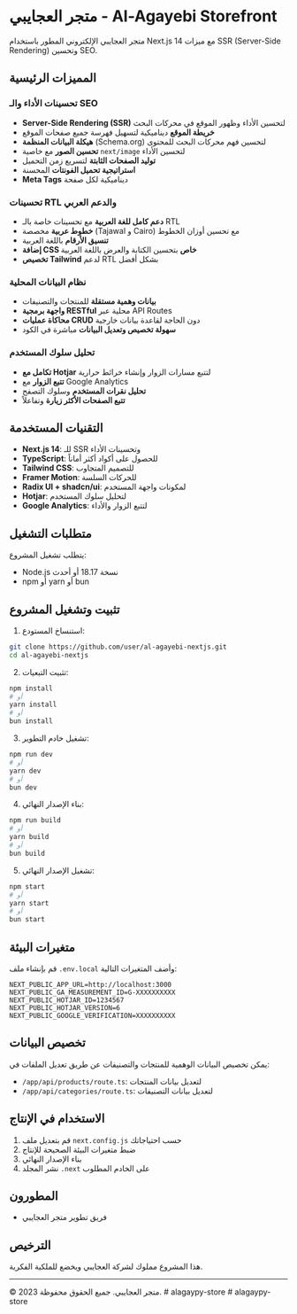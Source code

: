 # متجر العجايبي - Al-Agayebi Storefront

متجر العجايبي الإلكتروني المطور باستخدام Next.js 14 مع ميزات SSR (Server-Side Rendering) وتحسين SEO.

## المميزات الرئيسية

### تحسينات الأداء والـ SEO
- **Server-Side Rendering (SSR)** لتحسين الأداء وظهور الموقع في محركات البحث
- **خريطة الموقع** ديناميكية لتسهيل فهرسة جميع صفحات الموقع
- **هيكلة البيانات المنظمة** (Schema.org) لتحسين فهم محركات البحث للمحتوى
- **تحسين الصور** مع خاصية `next/image` لتحسين الأداء
- **توليد الصفحات الثابتة** لتسريع زمن التحميل
- **استراتيجية تحميل الفونتات** المحسنة
- **Meta Tags** ديناميكية لكل صفحة

### تحسينات RTL والدعم العربي
- **دعم كامل للغة العربية** مع تحسينات خاصة بالـ RTL
- **خطوط عربية** مخصصة (Tajawal و Cairo) مع تحسين أوزان الخطوط
- **تنسيق الأرقام** باللغة العربية
- **إضافة CSS خاص** بتحسين الكتابة والعرض باللغة العربية
- **تخصيص Tailwind** لدعم RTL بشكل أفضل

### نظام البيانات المحلية
- **بيانات وهمية مستقلة** للمنتجات والتصنيفات
- **واجهة برمجية RESTful** محلية عبر API Routes
- **محاكاة عمليات CRUD** دون الحاجة لقاعدة بيانات خارجية
- **سهولة تخصيص وتعديل البيانات** مباشرة في الكود

### تحليل سلوك المستخدم
- **تكامل مع Hotjar** لتتبع مسارات الزوار وإنشاء خرائط حرارية
- **تتبع الزوار** مع Google Analytics
- **تحليل نقرات المستخدم** وسلوك التصفح
- **تتبع الصفحات الأكثر زيارة** وتفاعلاً

## التقنيات المستخدمة

- **Next.js 14**: للـ SSR وتحسينات الأداء
- **TypeScript**: للحصول على أكواد أكثر أماناً
- **Tailwind CSS**: للتصميم المتجاوب
- **Framer Motion**: للحركات السلسة
- **Radix UI + shadcn/ui**: لمكونات واجهة المستخدم
- **Hotjar**: لتحليل سلوك المستخدم
- **Google Analytics**: لتتبع الزوار والأداء

## متطلبات التشغيل

يتطلب تشغيل المشروع:
- Node.js نسخة 18.17 أو أحدث
- npm أو yarn أو bun

## تثبيت وتشغيل المشروع

1. استنساخ المستودع:
```bash
git clone https://github.com/user/al-agayebi-nextjs.git
cd al-agayebi-nextjs
```

2. تثبيت التبعيات:
```bash
npm install
# أو
yarn install
# أو
bun install
```

3. تشغيل خادم التطوير:
```bash
npm run dev
# أو
yarn dev
# أو
bun dev
```

4. بناء الإصدار النهائي:
```bash
npm run build
# أو
yarn build
# أو
bun build
```

5. تشغيل الإصدار النهائي:
```bash
npm start
# أو
yarn start
# أو
bun start
```

## متغيرات البيئة

قم بإنشاء ملف `.env.local` وأضف المتغيرات التالية:

```
NEXT_PUBLIC_APP_URL=http://localhost:3000
NEXT_PUBLIC_GA_MEASUREMENT_ID=G-XXXXXXXXXX
NEXT_PUBLIC_HOTJAR_ID=1234567
NEXT_PUBLIC_HOTJAR_VERSION=6
NEXT_PUBLIC_GOOGLE_VERIFICATION=XXXXXXXXXX
```

## تخصيص البيانات

يمكن تخصيص البيانات الوهمية للمنتجات والتصنيفات عن طريق تعديل الملفات في:

- `/app/api/products/route.ts`: لتعديل بيانات المنتجات
- `/app/api/categories/route.ts`: لتعديل بيانات التصنيفات

## الاستخدام في الإنتاج

1. قم بتعديل ملف `next.config.js` حسب احتياجاتك
2. ضبط متغيرات البيئة الصحيحة للإنتاج
3. بناء الإصدار النهائي
4. نشر المجلد `.next` على الخادم المطلوب

## المطورون

- فريق تطوير متجر العجايبي

## الترخيص

هذا المشروع مملوك لشركة العجايبي ويخضع للملكية الفكرية.

---

© 2023 متجر العجايبي. جميع الحقوق محفوظة. #   a l a g a y p y - s t o r e  
 #   a l a g a y p y - s t o r e  
 